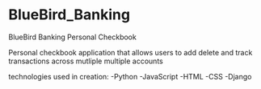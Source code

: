 # BlueBird_Banking
 BlueBird Banking Personal Checkbook
 
 Personal checkbook application that allows users to add delete and track transactions
 across mutliple multiple accounts
 
 technologies used in creation:
 -Python
 -JavaScript
 -HTML
 -CSS
 -Django
